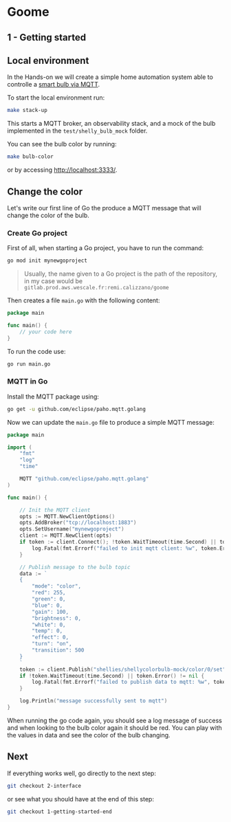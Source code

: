 # Goome

## 1 - Getting started

## Local environment

In the Hands-on we will create a simple home automation system able to controlle a [smart bulb via MQTT](https://shelly-api-docs.shelly.cloud/gen1/#shelly-bulb-rgbw-mqtt).

To start the local environment run:

```bash
make stack-up
```

This starts a MQTT broker, an observability stack, and a mock of the bulb implemented in the `test/shelly_bulb_mock` folder.

You can see the bulb color by running:

```bash
make bulb-color
```

or by accessing [http://localhost:3333/](http://localhost:3333/).

## Change the color

Let's write our first line of Go the produce a MQTT message that will change the color of the bulb.

### Create Go project

First of all, when starting a Go project, you have to run the command:

```bash
go mod init mynewgoproject
```

> Usually, the name given to a Go project is the path of the repository, in my case would be `gitlab.prod.aws.wescale.fr:remi.calizzano/goome`

Then creates a file `main.go` with the following content:

```go
package main

func main() {
    // your code here
}
```

To run the code use:

```bash
go run main.go
```

### MQTT in Go

Install the MQTT package using:

```bash
go get -u github.com/eclipse/paho.mqtt.golang
```

Now we can update the `main.go` file to produce a simple MQTT message:

```go
package main

import (
    "fmt"
	"log"
	"time"

	MQTT "github.com/eclipse/paho.mqtt.golang"
)

func main() {

	// Init the MQTT client
	opts := MQTT.NewClientOptions()
	opts.AddBroker("tcp://localhost:1883")
	opts.SetUsername("mynewgoproject")
	client := MQTT.NewClient(opts)
	if token := client.Connect(); !token.WaitTimeout(time.Second) || token.Error() != nil {
		log.Fatal(fmt.Errorf("failed to init mqtt client: %w", token.Error()))
	}

	// Publish message to the bulb topic
	data := `
	{
		"mode": "color",    
		"red": 255,           
		"green": 0,         
		"blue": 0,        
		"gain": 100,        
		"brightness": 0,  
		"white": 0,         
		"temp": 0,       
		"effect": 0,        
		"turn": "on",       
		"transition": 500  
	}
	`
	token := client.Publish("shellies/shellycolorbulb-mock/color/0/set", 0, false, data)
	if !token.WaitTimeout(time.Second) || token.Error() != nil {
		log.Fatal(fmt.Errorf("failed to publish data to mqtt: %w", token.Error()))
	}

	log.Println("message successfully sent to mqtt")
}
```

When running the go code again, you should see a log message of success and when looking to the bulb color again it should be red.
You can play with the values in data and see the color of the bulb changing.

## Next

If everything works well, go directly to the next step:

```bash
git checkout 2-interface
```

or see what you should have at the end of this step:

```bash
git checkout 1-getting-started-end
```
